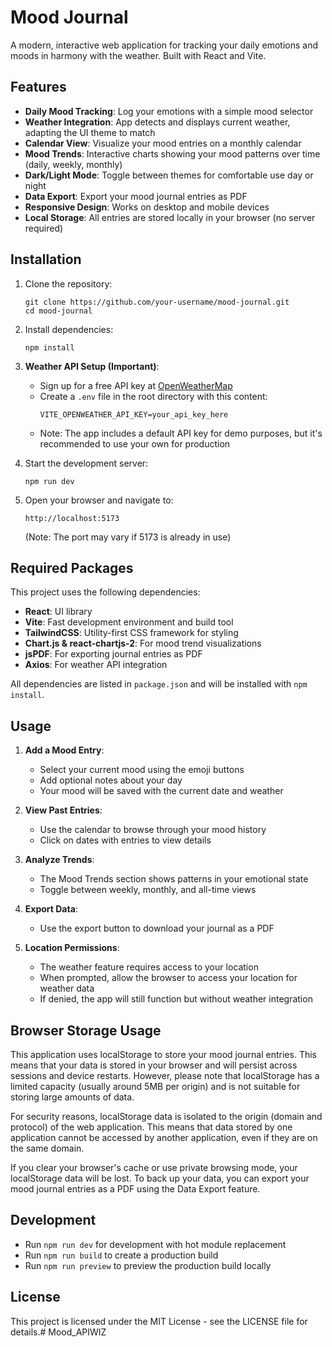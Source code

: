 # Mood Journal

A modern, interactive web application for tracking your daily emotions and moods in harmony with the weather. Built with React and Vite.

## Features

- **Daily Mood Tracking**: Log your emotions with a simple mood selector
- **Weather Integration**: App detects and displays current weather, adapting the UI theme to match
- **Calendar View**: Visualize your mood entries on a monthly calendar
- **Mood Trends**: Interactive charts showing your mood patterns over time (daily, weekly, monthly)
- **Dark/Light Mode**: Toggle between themes for comfortable use day or night
- **Data Export**: Export your mood journal entries as PDF
- **Responsive Design**: Works on desktop and mobile devices
- **Local Storage**: All entries are stored locally in your browser (no server required)

## Installation

1. Clone the repository:
   ```
   git clone https://github.com/your-username/mood-journal.git
   cd mood-journal
   ```

2. Install dependencies:
   ```
   npm install
   ```

3. **Weather API Setup (Important)**:
   - Sign up for a free API key at [OpenWeatherMap](https://openweathermap.org/api)
   - Create a `.env` file in the root directory with this content:
     ```
     VITE_OPENWEATHER_API_KEY=your_api_key_here
     ```
   - Note: The app includes a default API key for demo purposes, but it's recommended to use your own for production

4. Start the development server:
   ```
   npm run dev
   ```

5. Open your browser and navigate to:
   ```
   http://localhost:5173
   ```
   (Note: The port may vary if 5173 is already in use)

## Required Packages

This project uses the following dependencies:

- **React**: UI library
- **Vite**: Fast development environment and build tool
- **TailwindCSS**: Utility-first CSS framework for styling
- **Chart.js & react-chartjs-2**: For mood trend visualizations
- **jsPDF**: For exporting journal entries as PDF
- **Axios**: For weather API integration

All dependencies are listed in `package.json` and will be installed with `npm install`.

## Usage

1. **Add a Mood Entry**:
   - Select your current mood using the emoji buttons
   - Add optional notes about your day
   - Your mood will be saved with the current date and weather

2. **View Past Entries**:
   - Use the calendar to browse through your mood history
   - Click on dates with entries to view details

3. **Analyze Trends**:
   - The Mood Trends section shows patterns in your emotional state
   - Toggle between weekly, monthly, and all-time views

4. **Export Data**:
   - Use the export button to download your journal as a PDF

5. **Location Permissions**:
   - The weather feature requires access to your location
   - When prompted, allow the browser to access your location for weather data
   - If denied, the app will still function but without weather integration

## Browser Storage Usage

This application uses localStorage to store your mood journal entries. This means that your data is stored in your browser and will persist across sessions and device restarts. However, please note that localStorage has a limited capacity (usually around 5MB per origin) and is not suitable for storing large amounts of data.

For security reasons, localStorage data is isolated to the origin (domain and protocol) of the web application. This means that data stored by one application cannot be accessed by another application, even if they are on the same domain.

If you clear your browser's cache or use private browsing mode, your localStorage data will be lost. To back up your data, you can export your mood journal entries as a PDF using the Data Export feature.

## Development

- Run `npm run dev` for development with hot module replacement
- Run `npm run build` to create a production build
- Run `npm run preview` to preview the production build locally

## License

This project is licensed under the MIT License - see the LICENSE file for details.# Mood_APIWIZ
